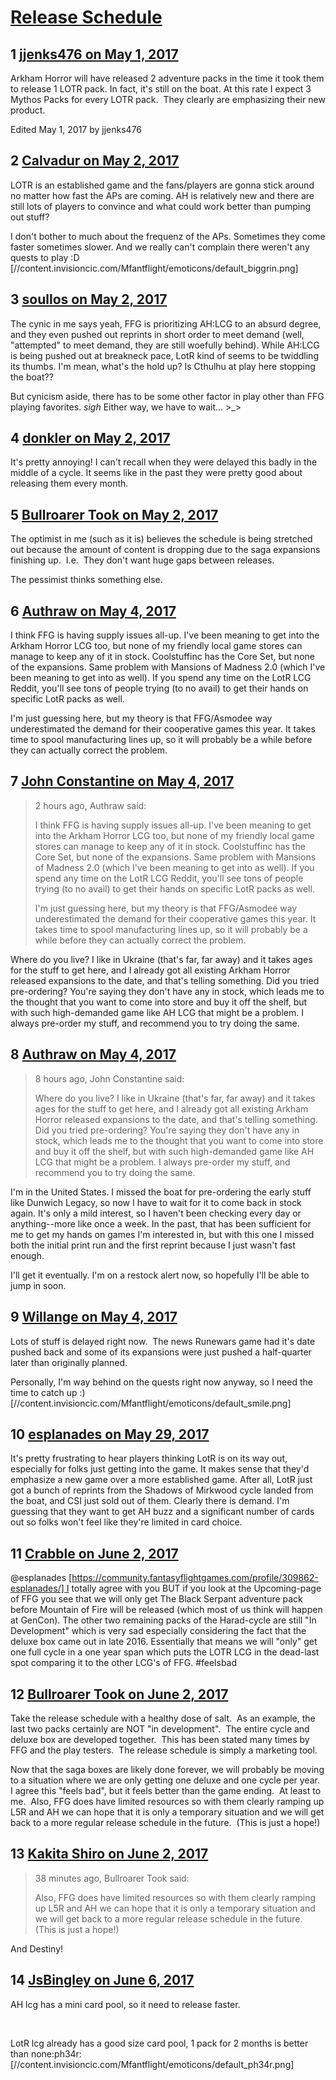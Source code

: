 # [Release Schedule](https://community.fantasyflightgames.com/topic/248628-release-schedule/)

## 1 [jjenks476 on May 1, 2017](https://community.fantasyflightgames.com/topic/248628-release-schedule/?do=findComment&comment=2762938)

Arkham Horror will have released 2 adventure packs in the time it took them to release 1 LOTR pack. In fact, it's still on the boat. At this rate I expect 3 Mythos Packs for every LOTR pack.  They clearly are emphasizing their new product.

Edited May 1, 2017 by jjenks476

## 2 [Calvadur on May 2, 2017](https://community.fantasyflightgames.com/topic/248628-release-schedule/?do=findComment&comment=2762984)

LOTR is an established game and the fans/players are gonna stick around no matter how fast the APs are coming. AH is relatively new and there are still lots of players to convince and what could work better than pumping out stuff?

I don't bother to much about the frequenz of the APs. Sometimes they come faster sometimes slower. And we really can't complain there weren't any quests to play :D [//content.invisioncic.com/Mfantflight/emoticons/default_biggrin.png]

## 3 [soullos on May 2, 2017](https://community.fantasyflightgames.com/topic/248628-release-schedule/?do=findComment&comment=2763015)

The cynic in me says yeah, FFG is prioritizing AH:LCG to an absurd degree, and they even pushed out reprints in short order to meet demand (well, "attempted" to meet demand, they are still woefully behind). While AH:LCG is being pushed out at breakneck pace, LotR kind of seems to be twiddling its thumbs. I'm mean, what's the hold up? Is Cthulhu at play here stopping the boat??

But cynicism aside, there has to be some other factor in play other than FFG playing favorites. *sigh* Either way, we have to wait... >_>

## 4 [donkler on May 2, 2017](https://community.fantasyflightgames.com/topic/248628-release-schedule/?do=findComment&comment=2763792)

It's pretty annoying! I can't recall when they were delayed this badly in the middle of a cycle. It seems like in the past they were pretty good about releasing them every month.

## 5 [Bullroarer Took on May 2, 2017](https://community.fantasyflightgames.com/topic/248628-release-schedule/?do=findComment&comment=2763993)

The optimist in me (such as it is) believes the schedule is being stretched out because the amount of content is dropping due to the saga expansions finishing up.  I.e.  They don't want huge gaps between releases.

The pessimist thinks something else.

## 6 [Authraw on May 4, 2017](https://community.fantasyflightgames.com/topic/248628-release-schedule/?do=findComment&comment=2767230)

I think FFG is having supply issues all-up. I've been meaning to get into the Arkham Horror LCG too, but none of my friendly local game stores can manage to keep any of it in stock. Coolstuffinc has the Core Set, but none of the expansions. Same problem with Mansions of Madness 2.0 (which I've been meaning to get into as well). If you spend any time on the LotR LCG Reddit, you'll see tons of people trying (to no avail) to get their hands on specific LotR packs as well.

I'm just guessing here, but my theory is that FFG/Asmodee way underestimated the demand for their cooperative games this year. It takes time to spool manufacturing lines up, so it will probably be a while before they can actually correct the problem.

## 7 [John Constantine on May 4, 2017](https://community.fantasyflightgames.com/topic/248628-release-schedule/?do=findComment&comment=2767423)

> 2 hours ago, Authraw said:
> 
> I think FFG is having supply issues all-up. I've been meaning to get into the Arkham Horror LCG too, but none of my friendly local game stores can manage to keep any of it in stock. Coolstuffinc has the Core Set, but none of the expansions. Same problem with Mansions of Madness 2.0 (which I've been meaning to get into as well). If you spend any time on the LotR LCG Reddit, you'll see tons of people trying (to no avail) to get their hands on specific LotR packs as well.
> 
> I'm just guessing here, but my theory is that FFG/Asmodee way underestimated the demand for their cooperative games this year. It takes time to spool manufacturing lines up, so it will probably be a while before they can actually correct the problem.

Where do you live? I like in Ukraine (that's far, far away) and it takes ages for the stuff to get here, and I already got all existing Arkham Horror released expansions to the date, and that's telling something. Did you tried pre-ordering? You're saying they don't have any in stock, which leads me to the thought that you want to come into store and buy it off the shelf, but with such high-demanded game like AH LCG that might be a problem. I always pre-order my stuff, and recommend you to try doing the same.

## 8 [Authraw on May 4, 2017](https://community.fantasyflightgames.com/topic/248628-release-schedule/?do=findComment&comment=2767899)

> 8 hours ago, John Constantine said:
> 
> Where do you live? I like in Ukraine (that's far, far away) and it takes ages for the stuff to get here, and I already got all existing Arkham Horror released expansions to the date, and that's telling something. Did you tried pre-ordering? You're saying they don't have any in stock, which leads me to the thought that you want to come into store and buy it off the shelf, but with such high-demanded game like AH LCG that might be a problem. I always pre-order my stuff, and recommend you to try doing the same.

I'm in the United States. I missed the boat for pre-ordering the early stuff like Dunwich Legacy, so now I have to wait for it to come back in stock again. It's only a mild interest, so I haven't been checking every day or anything--more like once a week. In the past, that has been sufficient for me to get my hands on games I'm interested in, but with this one I missed both the initial print run and the first reprint because I just wasn't fast enough.

I'll get it eventually. I'm on a restock alert now, so hopefully I'll be able to jump in soon.

## 9 [Willange on May 4, 2017](https://community.fantasyflightgames.com/topic/248628-release-schedule/?do=findComment&comment=2768764)

Lots of stuff is delayed right now.  The news Runewars game had it's date pushed back and some of its expansions were just pushed a half-quarter later than originally planned.  

Personally, I'm way behind on the quests right now anyway, so I need the time to catch up :) [//content.invisioncic.com/Mfantflight/emoticons/default_smile.png]

## 10 [esplanades on May 29, 2017](https://community.fantasyflightgames.com/topic/248628-release-schedule/?do=findComment&comment=2811370)

It's pretty frustrating to hear players thinking LotR is on its way out, especially for folks just getting into the game. It makes sense that they'd emphasize a new game over a more established game. After all, LotR just got a bunch of reprints from the Shadows of Mirkwood cycle landed from the boat, and CSI just sold out of them. Clearly there is demand. I'm guessing that they want to get AH buzz and a significant number of cards out so folks won't feel like they're limited in card choice.

## 11 [Crabble on June 2, 2017](https://community.fantasyflightgames.com/topic/248628-release-schedule/?do=findComment&comment=2817770)

@esplanades [https://community.fantasyflightgames.com/profile/309862-esplanades/] I totally agree with you BUT if you look at the Upcoming-page of FFG you see that we will only get The Black Serpant adventure pack before Mountain of Fire will be released (which most of us think will happen at GenCon). The other two remaining packs of the Harad-cycle are still "In Development" which is very sad especially considering the fact that the deluxe box came out in late 2016. Essentially that means we will "only" get one full cycle in a one year span which puts the LOTR LCG in the dead-last spot comparing it to the other LCG's of FFG. #feelsbad

## 12 [Bullroarer Took on June 2, 2017](https://community.fantasyflightgames.com/topic/248628-release-schedule/?do=findComment&comment=2818299)

Take the release schedule with a healthy dose of salt.  As an example, the last two packs certainly are NOT "in development".  The entire cycle and deluxe box are developed together.  This has been stated many times by FFG and the play testers.  The release schedule is simply a marketing tool.

Now that the saga boxes are likely done forever, we will probably be moving to a situation where we are only getting one deluxe and one cycle per year.  I agree this "feels bad", but it feels better than the game ending.  At least to me.  Also, FFG does have limited resources so with them clearly ramping up L5R and AH we can hope that it is only a temporary situation and we will get back to a more regular release schedule in the future.  (This is just a hope!)

## 13 [Kakita Shiro on June 2, 2017](https://community.fantasyflightgames.com/topic/248628-release-schedule/?do=findComment&comment=2818374)

> 38 minutes ago, Bullroarer Took said:
> 
> Also, FFG does have limited resources so with them clearly ramping up L5R and AH we can hope that it is only a temporary situation and we will get back to a more regular release schedule in the future.  (This is just a hope!)

And Destiny!

## 14 [JsBingley on June 6, 2017](https://community.fantasyflightgames.com/topic/248628-release-schedule/?do=findComment&comment=2823382)

AH lcg has a mini card pool, so it need to release faster.

 

LotR lcg already has a good size card pool, 1 pack for 2 months is better than none:ph34r: [//content.invisioncic.com/Mfantflight/emoticons/default_ph34r.png]


